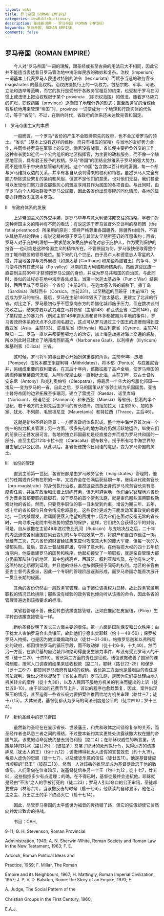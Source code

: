 ```yaml
---
layout: wiki
title: 罗马帝国（ROMAN EMPIRE）
categories: NewBibleDictionary
description: 圣经新词典 - 罗马帝国（ROMAN EMPIRE）
keywords: 罗马帝国, ROMAN EMPIRE
comments: false
---
```


## 罗马帝国（ROMAN EMPIRE）

　　今人对“罗马帝国”一词的理解，跟圣经或甚至古典的用法已大不相同，因此它并不能适当表达昔日罗马管治地中海沿岸民族的微妙和复杂。治权（imperium）一词基本上代表罗马人民透过特别的法令（lex curiata）而赋予当选的政务官长 magistrates 的最高权柄。治权统摄执行上的一切权力，包括宗教、军事、司法、立法和选举等范畴，而它的执行是受制于各政务官相互的约束，也受制于罗马在习惯上或法律上把治权规限于某个 provincia （即职权范围）的做法。随着罗马势力的扩张，职权范围（province）逐渐取了地理分界的形式；直至政务官的治权给有系统地用来管理“帝国”时，province 一词便成为一个地理和行政实体的代名词，等于“省份”。不过，在新约时代，省政府的体系还未达致完善和固定。

Ⅰ　罗马帝国主义的本质

　　一般而言，一个罗马*省份的产生不会取缔原先的政府，也不会加增罗马的领土。“省长”（基本上没有这样的统称，而只有相应的官衔）与当地的友好势力合作，共同维持罗马在军事上的安定。倘若没有战事，省长便主要担负外交的工作。这种省长犹如近代一个公约组织的地区指挥官，为主要的政权服务，而不像一个殖民地官员，具有君王授予的权柄。罗马“帝国”的团结全然维系于罗马的强大势力，而不是维系于中央直接管辖的机制。这个“帝国”包含数以百计的附庸国，每一个都与罗马维持双边的关系，并享有各自从谈判得来的权利和特权。虽然罗马人完全有能力斩除这些繁复的条约和风俗，但这不是他们的意愿，也对他们无益，我们甚至可以发现他们努力游说那些灰心的盟友享用其作为属国的各项自由。与此同时，由于罗马向个人和社群授予罗马公民籍，因此各省份出现零碎的同化情形，各地的显要亦转而效忠其恩主罗马。

Ⅱ　省政府体系的发展

　　上述帝国主义的外交手腕，是罗马早年与意大利诸邻邦交往的策略。学者们对这种帝国主义的精神有不同的看法：有说这源于罗马监督外交谈判的祭司团（the fetial priesthood）所采用的原则：坚持严格尊重各国疆界，除疆界纠纷外，不容许其他开战的理由；有说这精神源于罗马与其盟友早期所签订的互惠条约；再者，罗马人对于庇护的理想──要求朋友和受庇护者绝对忠于庇护人，作为受到保护的报答──也可能是这种帝国主义的精神所在。不管原因为何，罗马很快便取得整个拉丁城市联盟的领导地位。接下来的几个世纪，由于高卢人和德意志人零星的入侵，并当地各邦与海外霸权（如迦太基 [Carthage] 和某些希腊君王）的争斗，罗马便与所有在波河谷（Po valley）以南的意大利城邦缔结条约。然而这些民族一直要到主前89年才获颁授罗马公民的身份，并成为罗马共和国的自治区。与此同时，类似的过程亦在地中海岸各处发生。当第一次迦太基战争（Punic War）结束时，西西里成了罗马的一个省份（主前241）。在迦太基入侵的威胁下，撒丁岛（Sardinia）和科西卡（Corsica，主前231），以至稍远的西班牙（主前197）先后成为罗马的省份。最后，罗马在主前146年毁灭了迦太基后，更建立了北非的行省。对比之下，罗马最初似乎不愿意向东方的希腊化城邦施予压力，但在数次谈判失败之后，结果亦要以武力建立马其顿省（主前148）和亚该亚省（主前146）。除了某程度上的暴力外（例如主前146年迦太基和哥林多都被夷为平地的事件），罗马省政府体系的优点不久即闻名遐迩，这点可从罗马通过三个国王的遗赠而得到亚西亚省（Asia，主前133）、庇推尼省（Bithynia）和古利奈省（Cyrene，主前74）略知一二。罗马一直以来都要整顿地方的治安，加上海盗劫掠对海上交通的威胁，所以到此时已建立了纳邦南西斯高卢（Narbonese Gaul）、以利哩古（Illyricum）和基利家（Cilicia）三省。

　　这时候，罗马将军的事业野心开始扮演重要的角色。主前66年，庞培（Pompey）击败本都王米提利特（Mithridates），将本都（Pontus）与庇推尼合并，另组成重要的叙利亚省。在其后十年内，该撒征服了高卢全境，使罗马帝国的版图伸展至莱茵河流域，从阿尔卑斯山脉一直到达北海。主前31年，亚古士督败安东尼（Antony）和克利奥帕特（Cleopatra），将最后一个伟大的希腊化邦国──埃及──变为罗马的一省。自此之后，罗马的国策从扩张领土转为巩固国势。亚古士督将帝国的边界拓展至多瑙河，建立了雷提亚（Raetia）、诺里库呣（Noricum）、班诺尼亚（Pannonia）和米西亚（Moesia）等省份。接着的半个世纪，若干地方的王朝先后由罗马的省长取缔，包括加拉太（主前25）、加帕多家、犹太、不列颠、毛里坦尼亚（Mauretania）和特拉西（Thrace，主后46）。

　　这就是新约圣经的背景：一方面省政府体系形成，整个地中海世界首次由一个统一的权力机关管理；另一方面，很多先存的地方政府仍然活跃地运作，纵使它们的前景已无甚发展可言。各地的独立邦国最初是经直接合并而成为罗马共和国的一部分，直至主后212年卡拉卡拉（Caracalla）颁布敕令，授予所有地中海世界的自由居民以公民权。从此以后，各省份便按今日用语的意思，变为罗马帝国的属土。

Ⅲ　省份的管理

　　直到主前第一世纪，各省份都是由罗马政务官长（magistrates）管理的，他们的任期或许只有在职的一年，又或许会在任满后获延期一年，继续以代政务官长（pro-magistrate）的身份执行治权。虽然这些贵族出身的罗马政务官长具有高度责任感，并且在政治和法律上训练有素，但无可避免地，他们会以官理地方省份作为晋身首都要职的踏脚石。设于罗马的首个常务法庭，就是审讯那些滥用职权勒索财物的省长。然而，只要竞争职位的事一日未受到约束，增设为期三年、五年，或十年的省长职位只会令情况愈趋恶化。这些职位更成为干脆发动军事政变的根据地。一旦内战爆发，附庸国便落入绝望的困境中；因为它们在面对反覆无常的省长时，一向寻求元老院中有权势的望族的保护，这样，它们终久会获得公平的对待。可是，自从该撒在主前49年渡过鲁比孔河（Rubicon）与庞培决战之后，二十年的内战迫使各附庸国在风云变幻的斗争中投效某一方，将财产和自由作孤注一掷。曾经有三次，东方省份的财富给征集来应付攻取意大利的庞大军费，但每一次的入侵都失败。最后，亚古士督战胜群雄，夺得了意大利。在他独揽大权的四十五年统治期内，他要重建罗马的国势和秩序。他起初接受了一项职权，就是亲自管理大部分仍需军队驻守的地区，其中包括高卢、西班牙、叙利亚和埃及。在他有生之年，这项特权定期得到延续，并且他的继任人也按例获授予同等的权利。地区的长官由亚古士督代表委派，因此一个专职的管理阶层逐渐形成，而罗马帝国亦能首次展开一贯且长期的规画。

　　其余的省份仍然由一般政务官管理。由于诸位该撒权力显赫，故此政务官滥用职权的情况已给排除；那些没有经验的政务官也倾向听从该撒的命令，因此各省的管理普遍达到该撒要求的标准。

　　某省若管理不善，便会转由该撒直接管辖，正如庇推尼在皮里纽，（Pliny）生平转由该撒直接管治一样。

　　新约圣经说明了省长三方面主要的责任。第一方面是国防保安和公众秩序：由于犹太人害怕罗马会出兵镇压，故此他们宁愿出卖耶稣（约十一48-50）；保罗被罗马人拘捕，也是因为他涉嫌煽动群众（徒廿一31-38）。帖撒罗尼迦和以弗所两处的政府，都因惧怕罗马的镇压手段，而不敢动弹（徒十七6-9，十九40）。然而另一方面，在腓尼基的自治城邦和路司得虽发生暴力事件，却没有受到罗马人的干预（徒十二20，十四19）。省长第二方面的责任是征税。诸位该撒改善了国家的课税制度，按照人口调查的结果来征收税款（路二1）。耶稣（路廿22-25）和保罗（罗十三6-7）都赞同罗马政府有征税的权柄。省长第三方面也是最艰巨的责任是司法裁判。诉讼之所以凝聚于〔省长主审的〕罗马法庭，是因为它们要处理由地方机关转介的案件（徒十九38），以及人民因不服地方机关的判决而提出的上诉（徒廿五9-10）。由于诉讼的花费节节上升，诉讼的程序也愈趋繁复，因此，案件出现积压的情况，甚至迫得一些省长极力要把案件推回给地方机关审理（路廿三7；徒十八15）。大体来说，基督徒都认为罗马的司法制度是公平的（徒廿四10；罗十三4）。

Ⅳ　新约圣经中的罗马帝国

　　虽然新约圣经在在显示省长、世袭藩王，和共和政体之间错综复杂的关系，而圣经作者也熟悉三者之间的缠结，不过整本新约其实更处处流露该撒大权在握的帝国气氛。该撒的诏命促使约瑟去到伯利恒（路二4）；在耶稣权威性的断言里，该撒是神的对照（路廿25）；〔彼拉多〕签署了耶稣的死刑执行令，免得远方的该撒妒忌〔犹太人的王〕（约十九12）；该撒博得犹太人虚假的宣誓效忠（约十九15），希腊人虚伪的忠顺（徒十七7），以及使徒乐意的信任（徒廿五11）。他是基督徒应当顺服的“君王”（彼前二13）。然而，人对该撒的推崇却成为基督徒效忠于他的致命伤。人们常向在位者暗示，说基督徒信奉另一个王（约十九12；徒十七7，廿五8），这些指控多少有点道理；的确，在不得已时，基督徒最终会违抗他。耶稣就是经由“不法”之人的手被钉死的（徒二23）；罗马人引以夸口的公正审讯，圣徒却要撇弃（林前六1）。当该撒反击的时候（启十七6），他亵渎的自称显示，他在万主之主、万王之王的手下终必灭亡（启十七14）。

　　因此，尽管罗马帝国的太平盛世为福音的传扬铺了路，但它的狂傲却使它贸然向神发出致命的挑战。

　　书目：CAH,

9-11; G. H. Stevenson, Roman Provincial

Administration, 1949; A. N. Sherwin-White, Roman Society and Roman Law in the New Testament, 1963; F. E.

Adcock, Roman Political Ideas and

Practice, 1959; F. Millar, The Roman

Empire and its Neighbours, 1967; H. Mattingly, Roman Imperial Civilization, 1957; J. P. V. D. Balsdon, Rome: the Story of an Empire, 1970; E.

A. Judge, The Social Pattern of the

Christian Groups in the First Century, 1960。

E.A.J.








